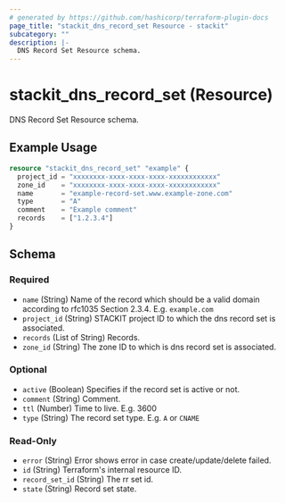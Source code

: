 ```yaml
---
# generated by https://github.com/hashicorp/terraform-plugin-docs
page_title: "stackit_dns_record_set Resource - stackit"
subcategory: ""
description: |-
  DNS Record Set Resource schema.
---
```


# stackit_dns_record_set (Resource)

DNS Record Set Resource schema.

## Example Usage

```terraform
resource "stackit_dns_record_set" "example" {
  project_id = "xxxxxxxx-xxxx-xxxx-xxxx-xxxxxxxxxxxx"
  zone_id    = "xxxxxxxx-xxxx-xxxx-xxxx-xxxxxxxxxxxx"
  name       = "example-record-set.www.example-zone.com"
  type       = "A"
  comment    = "Example comment"
  records    = ["1.2.3.4"]
}
```

<!-- schema generated by tfplugindocs -->
## Schema

### Required

- `name` (String) Name of the record which should be a valid domain according to rfc1035 Section 2.3.4. E.g. `example.com`
- `project_id` (String) STACKIT project ID to which the dns record set is associated.
- `records` (List of String) Records.
- `zone_id` (String) The zone ID to which is dns record set is associated.

### Optional

- `active` (Boolean) Specifies if the record set is active or not.
- `comment` (String) Comment.
- `ttl` (Number) Time to live. E.g. 3600
- `type` (String) The record set type. E.g. `A` or `CNAME`

### Read-Only

- `error` (String) Error shows error in case create/update/delete failed.
- `id` (String) Terraform's internal resource ID.
- `record_set_id` (String) The rr set id.
- `state` (String) Record set state.
